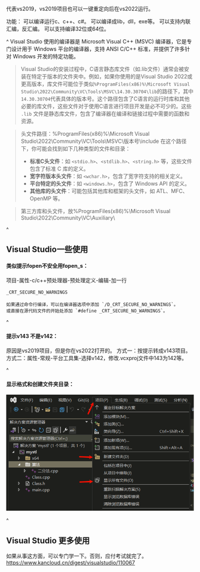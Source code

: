 代表vs2019，vs2019项目也可以一键重定向后在vs2022运行。

功能：
可以编译运行c、c++、c#。
可以编译成lib，dll，exe等。
可以支持内联汇编，反汇编。
可以支持编译32位或64位。


^
Visual Studio 使用的编译器是 Microsoft Visual C++ (MSVC) 编译器，它是专门设计用于 Windows 平台的编译器，支持 ANSI C/C++ 标准，并提供了许多针对 Windows 开发的特定功能。

>Visual Studio的安装过程中，‌C语言静态库文件（‌如.lib文件）‌通常会被安装在特定于版本的文件夹中。‌例如，‌如果你使用的是Visual Studio 2022或更高版本，‌库文件可能位于类似`%ProgramFiles(x86)%\Microsoft Visual Studio\2022\Community\VC\Tools\MSVC\14.30.30704\lib`的路径下，‌其中`14.30.30704`代表具体的版本号。‌这个路径包含了C语言的运行时库和其他必要的库文件，‌这些文件对于使用C语言进行项目开发是必不可少的。‌这些 `.lib` 文件是静态库文件，包含了编译器在编译和链接过程中需要的函数和资源。


>头文件路径：%ProgramFiles(x86)%\Microsoft Visual Studio\2022\Community\VC\Tools\MSVC\版本号\include
 >在这个路径下，你可能会找到如下几种类型的文件和目录：
>* **标准C头文件**：如 `<stdio.h>`、`<stdlib.h>`、`<string.h>` 等，这些文件包含了标准 C 库的定义。
>* **宽字符版本头文件**：如 `<wchar.h>`，包含了宽字符支持的相关定义。
>* **平台特定的头文件**：如 `<windows.h>`，包含了 Windows API 的定义。
>* **其他库的头文件**：可能包括其他库和框架的头文件，如 ATL、MFC、OpenMP 等。

>第三方库和头文件，放%ProgramFiles(x86)%\Microsoft Visual Studio\2022\Community\VC\Auxiliary\


^
## **Visual Studio一些使用**
#### 类似提示fopen不安全用fopen_s：
项目-属性-c/c++预处理器-预处理定义-编辑-加一行
```
_CRT_SECURE_NO_WARNINGS

如果通过命令行编译，可以在编译器选项中添加 `/D_CRT_SECURE_NO_WARNINGS`。
或直接在源代码文件的开始处添加 `#define _CRT_SECURE_NO_WARNINGS`。
```


^
#### 提示v143 不是v142：
原因是vs2019项目，但是你在vs2022打开的。
方式一：按提示转成v143项目。
方式二：属性-常规-平台工具集-选择v142，修改.vcxproj文件中143为142等。


^
#### 显示格式和创建文件夹目录：
![](.topwrite/assets/image_1740194273248.png)



^
## **Visual Studio 更多使用**
如果从事这方面，可以专门学一下。否则，应付考试就完了。
<https://www.kancloud.cn/digest/visualstudio/110067>